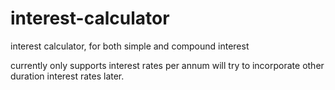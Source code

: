 # interest-calculator
interest calculator, for both simple and compound interest


currently only supports interest rates per annum will try to incorporate other duration interest rates later.
